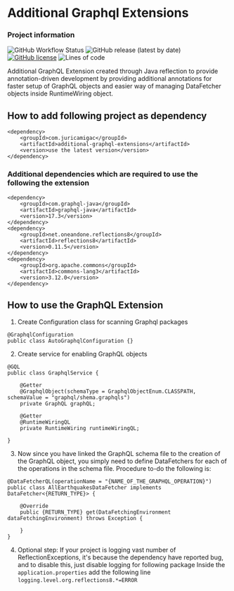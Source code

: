 # Additional Graphql Extensions

### Project information
![GitHub Workflow Status](https://img.shields.io/github/workflow/status/jmigac/additional-graphql-extensions/Java%20CI%20with%20Maven?style=for-the-badge)
![GitHub release (latest by date)](https://img.shields.io/github/v/release/jmigac/additional-graphql-extensions?style=for-the-badge)
[![GitHub license](https://img.shields.io/github/license/jmigac/additional-graphql-extensions?style=for-the-badge)](https://github.com/jmigac/additional-graphql-extensions/blob/main/LICENSE)
![Lines of code](https://img.shields.io/tokei/lines/github/jmigac/additional-graphql-extensions?style=for-the-badge)


Additional GraphQL Extension created through Java reflection to provide annotation-driven development by providing additional annotations for faster setup of GraphQL objects and easier way of managing DataFetcher objects inside RuntimeWiring object.

## How to add following project as dependency

```
<dependency>
    <groupId>com.juricamigac</groupId>
    <artifactId>additional-graphql-extensions</artifactId>
    <version>use the latest version</version>
</dependency>
```
### Additional dependencies which are required to use the following the extension
```
<dependency>
    <groupId>com.graphql-java</groupId>
    <artifactId>graphql-java</artifactId>
    <version>17.3</version>
</dependency>
<dependency>
    <groupId>net.oneandone.reflections8</groupId>
    <artifactId>reflections8</artifactId>
    <version>0.11.5</version>
</dependency>
<dependency>
    <groupId>org.apache.commons</groupId>
    <artifactId>commons-lang3</artifactId>
    <version>3.12.0</version>
</dependency>
```
## How to use the GraphQL Extension
1. Create Configuration class for scanning Graphql packages
```
@GraphqlConfiguration
public class AutoGraphqlConfiguration {}
```
2. Create service for enabling GraphQL objects
```
@GQL
public class GraphqlService {

    @Getter
    @GraphqlObject(schemaType = GraphqlObjectEnum.CLASSPATH, schemaValue = "graphql/shema.graphqls")
    private GraphQL graphQL;

    @Getter
    @RuntimeWiringQL
    private RuntimeWiring runtimeWiringQL;

}
```
3. Now since you have linked the GraphQL schema file to the creation of the GraphQL object, you simply need to define DataFetchers for each of the operations in the schema file.
Procedure to-do the following is:
   
```
@DataFetcherQL(operationName = "{NAME_OF_THE_GRAPHQL_OPERATION}")
public class AllEarthquakesDataFetcher implements DataFetcher<{RETURN_TYPE}> {

    @Override
    public {RETURN_TYPE} get(DataFetchingEnvironment dataFetchingEnvironment) throws Exception {
        
    }
}
```
4. Optional step: If your project is logging vast number of ReflectionExceptions, it's because the dependency have reported bug, and to disable this, just disable logging for following package
Inside the `application.properties` add the following line `logging.level.org.reflections8.*=ERROR` 
